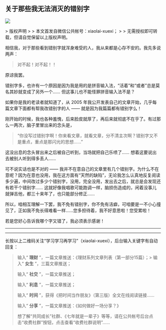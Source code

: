 ## 关于那些我无法消灭的错别字
 ![](http://mmbiz.qpic.cn/mmbiz/BDcu2rMySicqPbnE76wxps14yH7MLxROQiaEq9CCLRGl2Ss4fP5GROGtfyraQs5xZ5EdheEGY4PAwfqlYvQTUh3g/640?wx_fmt=jpeg&wxfrom=5)
<head><meta http-equiv="Content-Type" content="text/html; charset=utf-8"></head>
> 版权声明
> 
> 本文首发自微信公共帐号：xiaolai-xuexi；
> 
> 无需授权即可转载，但请自觉保留以上版权声明。

相信我，对于那些看到错别字就浑身难受的人，我从来都是心存不安的。我先多说两声：

> 对不起！对不起！！

原谅我罢。

错别字多，也许有一个原因是因为我是用的是拼音输入法，“活着”和“或者”总是莫名其妙就变成了另外一个…… 但这事儿也不能怪罪拼音输入法不是？

如果你是我的老读者就知道了，从 2005 年我公开发表自己的文章开始，几乎每篇文章下面都有帮我改错别字的人 —— 就是因为我篇篇都有错别字么！

刚开始的时候，我也各种羞愧，后来脸皮就厚了，再后来就彻底不在乎了。有过那么一两次，脑子里冒出来的念头是，

> “你没写过错别字啊！你来看文章，就看文章，分不清主次啊？错别字又不是重点，重点是那闪光的思想……”

这没出息的念头冒出来之后被自己听到，当场就把自己乐喷了…… 想着这要说出去被别人听到得多丢人……

可不说实话也是不对的 —— 我并不在意自己的文章里有几个错别字。为什么不在意呢？因为在意也没用，我在这方面有“天然的缺陷”，无论我怎么认真地反复阅读多少遍，中间改过多少个错别字，没用，完全没用，发出去之后，就总是会发现还有若干个错别字…… 这就好像我唱歌可能跑调一样，脑损伤造成的，闲着没事儿就弹吉他，都三十来年了，也只能部分修正……

所以，咱相互理解一下罢，我不免有错别字，你不免有洁癖，可咱要是一不小心撞见了，正如我不免长得难看一样……您多担待着，我不好意思啦！您受累啦！

若是您好心告诉我哪个字又错了，我必须表示感谢！

* * *



* * *

长按以上二维码关注“学习学习再学习”（xiaolai-xuexi），后台输入关键字有自动回复：

> 输入“ **理财** ”，一篇文章推送：《理财系列文章列表（第一部分15篇）；> 输入“ **女生** ”，三篇文章推送；
> 
> 输入“ **社交** ”，一篇文章推送；
> 
> 输入“ **利息** ”，一篇文章推送；
> 
> 输入“ **时间** ”，获得《把时间当作朋友》（第三版）全文在线阅读链接……
> 
> 输入“ **分享** ”，一篇文章推送：《如何做好一场分享？》
> 
> 想了解“共同成长”社群、《七年就是一辈子》等等，请在公共帐号后台点击“收费社群”按钮，点击查看“收费社群说明”……

